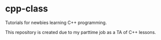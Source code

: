 # cpp-class
Tutorials for newbies learning C++ programming.

This repository is created due to my parttime job as a TA of C++ lessons. 
